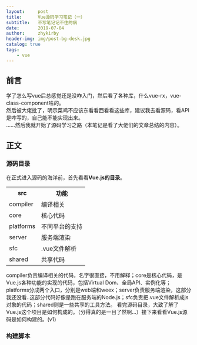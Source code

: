 ```yaml
---
layout:     post
title:      Vue源码学习笔记（一）
subtitle:   不写笔记记不住的病
date:       2019-07-04
author:     zhykirby
header-img: img/post-bg-desk.jpg
catalog: true
tags:
    - vue
---
```


## 前言

学了怎么写vue后总感觉还是没咋入门，然后看了各种库，什么vue-rx，vue-class-component啥的。  
然后被大佬批了，明示菜鸡不应该东看看西看看这些库，建议我去看源码，看API是咋写的，自己能不能实现出来。  
……然后我就开始了源码学习之路（本笔记是看了大佬们的文章总结的内容）。  

## 正文

### 源码目录

在正式进入源码的海洋前，首先看看**Vue.js的目录**。  
<table><tr><th>src</th><th>功能</th></tr><tr><td>compiler</td><td>编译相关</td></tr><tr><td>core</td><td>核心代码</td></tr><tr><td>platforms</td><td>不同平台的支持</td></tr><tr><td>server</td><td>服务端渲染</td></tr><tr><td>sfc</td><td>.vue文件解析</td></tr><tr><td>shared</td><td>共享代码</td></tr></table>
compiler负责编译相关的代码，名字很直接，不用解释；core是核心代码，是Vue.js各种功能的实现的代码，包括Virtual Dom、全局API、实例化等；platforms分成两个入口，分别是web端和weex；server负责服务端渲染，这部分我还没看..这部分代码好像是跑在服务端的Node.js；sfc负责把.vue文件解析成js对象的代码；shared则是一些共享的工具方法。  
看完源码目录，大致了解了Vue.js这个项目是如何构成的。（分得真的是一目了然啊...）接下来看看Vue.js源码是如何构建的。(v1)  

### 构建脚本